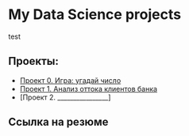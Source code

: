 # My Data Science projects
test
## Проекты:
* [Проект 0. Игра: угадай число](https://github.com/SergeyMarashov/data_science/tree/main/project_0)
* [Проект 1. Анализ оттока клиентов банка](https://github.com/SergeyMarashov/data_science/tree/main/Project_1)
* [Проект 2. ________________]

## Ссылка на резюме
